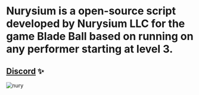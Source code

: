 # Nurysium is a open-source script developed by Nurysium LLC for the game Blade Ball based on running on any performer starting at level 3.

## [Discord](https://dsc.gg/nurysium) ✨


![nury](https://github.com/flezzpe/Nurysium/assets/98888240/ab1311e0-e36c-433d-9d4d-2c5d7ad3d3e6)





